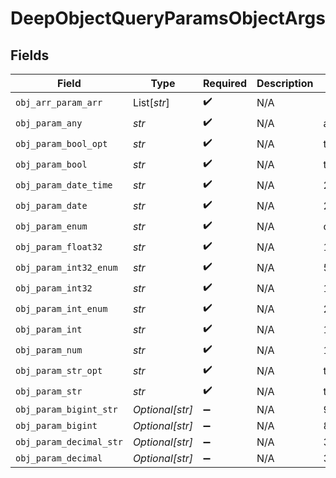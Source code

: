 # DeepObjectQueryParamsObjectArgs


## Fields

| Field                        | Type                         | Required                     | Description                  | Example                      |
| ---------------------------- | ---------------------------- | ---------------------------- | ---------------------------- | ---------------------------- |
| `obj_arr_param_arr`          | List[*str*]                  | :heavy_check_mark:           | N/A                          |                              |
| `obj_param_any`              | *str*                        | :heavy_check_mark:           | N/A                          | any                          |
| `obj_param_bool_opt`         | *str*                        | :heavy_check_mark:           | N/A                          | true                         |
| `obj_param_bool`             | *str*                        | :heavy_check_mark:           | N/A                          | true                         |
| `obj_param_date_time`        | *str*                        | :heavy_check_mark:           | N/A                          | 2020-01-01T00:00:00.000001Z  |
| `obj_param_date`             | *str*                        | :heavy_check_mark:           | N/A                          | 2020-01-01                   |
| `obj_param_enum`             | *str*                        | :heavy_check_mark:           | N/A                          | one                          |
| `obj_param_float32`          | *str*                        | :heavy_check_mark:           | N/A                          | 1.1                          |
| `obj_param_int32_enum`       | *str*                        | :heavy_check_mark:           | N/A                          | 55                           |
| `obj_param_int32`            | *str*                        | :heavy_check_mark:           | N/A                          | 1                            |
| `obj_param_int_enum`         | *str*                        | :heavy_check_mark:           | N/A                          | 2                            |
| `obj_param_int`              | *str*                        | :heavy_check_mark:           | N/A                          | 1                            |
| `obj_param_num`              | *str*                        | :heavy_check_mark:           | N/A                          | 1.1                          |
| `obj_param_str_opt`          | *str*                        | :heavy_check_mark:           | N/A                          | testOptional                 |
| `obj_param_str`              | *str*                        | :heavy_check_mark:           | N/A                          | test                         |
| `obj_param_bigint_str`       | *Optional[str]*              | :heavy_minus_sign:           | N/A                          | 9223372036854775808          |
| `obj_param_bigint`           | *Optional[str]*              | :heavy_minus_sign:           | N/A                          | 8821239038968084             |
| `obj_param_decimal_str`      | *Optional[str]*              | :heavy_minus_sign:           | N/A                          | 3.14159265358979344719667586 |
| `obj_param_decimal`          | *Optional[str]*              | :heavy_minus_sign:           | N/A                          | 3.141592653589793            |